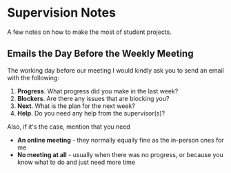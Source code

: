 

# Supervision Notes

A few notes on how to make the most of student projects.

## Emails the Day Before the Weekly Meeting

The working day before our meeting I would kindly ask you to send an email with the following: 
1. **Progress**. What progress did you make in the last week?
2. **Blockers**. Are there any issues that are blocking you?
3. **Next**. What is the plan for the next week?
4. **Help**. Do you need any help from the supervisor(s)? 

Also, if it's the case, mention that you need
- **An online meeting** - they normally equally fine as the in-person ones for me
- **No meeting at all** - usually when there was no progress, or because you know what to do and just need more time






